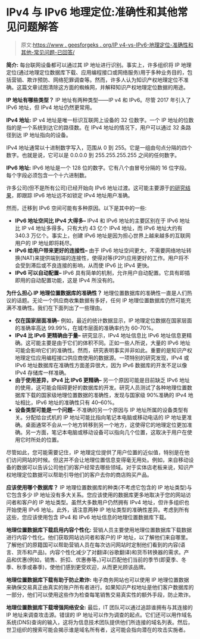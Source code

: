 # IPv4 与 IPv6 地理定位:准确性和其他常见问题解答

> 原文:[https://www . geesforgeks . org/IP v4-vs-IPv6-地理定位-准确性和其他-常见问题-已回答/](https://www.geeksforgeeks.org/ipv4-versus-ipv6-geolocation-accuracy-and-other-faqs-answered/)

**简介:**
每台联网设备都可以通过其 IP 地址进行识别。事实上，许多组织将 IP 地理定位(通过地理定位数据库下载、应用编程接口或网络服务)用于多种业务目的，包括营销、欺诈预防、网络犯罪调查等。然而，许多人认为知识产权地理定位不准确。这篇文章试图清除这方面的蜘蛛网，并解释知识产权地理定位数据的用途。

**IP 地址有哪些类型？**
IP 地址有两种类型——IP v4 和 IPv6。尽管 2017 年引入了 IPv6 地址，但 IPv4 地址仍然更常用。

**IPv4 地址:**
IP v4 地址是唯一标识互联网上设备的 32 位数字。一个 IP 地址的位数指的是一个系统到达它的路径数。在 IPv4 地址的情况下，用户可以通过 32 条路径到达 IP 地址指向的设备。

IPv4 地址通常以十进制数字写入，范围从 0 到 255。它是一组由句点分隔的四个数字。也就是说，它可以是 0.0.0.0 到 255.255.255.255 之间的任何数字。

**IPv6 地址:**
IPv6 地址是一个 128 位的数字。它有八个由冒号分隔的 16 位字段。每个字段必须包含一个十六进制数。

许多公司(但不是所有公司)已经开始向 IPv6 地址过渡。这可能主要源于[的研究结果](https://www.semanticscholar.org/paper/Comparing-the-Accuracy-of-IPv-4-and-IPv-6-Databases-Kester/07051014673302f97a762e74b795b70efdd74a1c?p2df)，即跟踪 IPv6 地址远不如锁定 IPv4 地址用户准确。

然而，迁移到 IPv6 空间可能有多种原因。以下是其中的一些:

*   **IPv6 地址空间比 IPv4 大得多–**
    IPv4 和 IPv6 地址的主要区别在于 IPv6 地址比 IP v4 地址多得多。只有大约 43 亿个 IPv4 地址，而 IPv6 地址大约有 340.3 万亿个。事实上，创建 IPv6 地址是因为担心世界上越来越多的互联网用户的 IP 地址即将耗尽。
*   **IPv6 给用户带来更好的连接性–**
    由于 IPv6 地址空间更大，不需要网络地址转换(NAT)来提供端到端的连接性，使得对等(P2P)应用更好的工作。用户将不会受到滞后或不良连接的影响，从而使 IPv6 比 IPv4 更快。
*   **IPv6 可以自动配置–**
    IPv6 具有简单的机制，允许用户自动配置。它具有即插即用的自动配置功能，这是 IPv4 所没有的。

**为什么担心 IP 地理位置数据库的准确性？**
地理位置数据库的准确性一直是人们热议的话题。无论一个供应商收集数据有多好，任何 IP 地理位置数据库仍然可能充满不准确性。我们在下面列出了一些理由。

*   **仅在国家层面准确–**
    例如，最近的统计数据显示，IP 地理定位数据在国家层面的准确率高达 99.99%，在城市层面的准确率约为 60-70%。
*   **IPv4 比 IPv6 更精确由于量–**
    研究显示，IPv4 地址信息比 IPv6 地址信息更精确。这可能主要是由于它们的体积不同。正如一些人所说，大量的 IPv6 地址可能会影响它们的准确性。然而，研究表明事实并非如此。重要的是知识产权地理定位应用编程接口供应商使用的数据源。一项特别的研究发现，IPv4 或 IPv6 地址数据库在准确性方面差异很大，因为 IPv6 数据库的开发不足以像 IPv4 存储库一样准确。
*   **由于使用差异，IPv4 比 IPv6 更精确–**
    另一个原因可能是目前缺乏 IPv6 地址的使用，这可能会阻碍更好的数据库的开发。研究人员测试了各种地理位置数据库下载的国家级地理位置数据的准确性，发现与国家级 90%准确的 IPv4 地址相比，IPv6 地址的准确性只有 40–60%。
*   **设备类型可能是一个问题–**
    不准确的另一个原因与 IP 地址所属的设备类型有关。分配给台式机的 IP 地址可能比指向笔记本电脑或移动电话的 IP 地址更准确。桌面通常不会从一个地方转移到另一个地方，这使得它的地理定位更加准确。另一方面，笔记本电脑或移动设备可以指向几个位置，这取决于用户在使用它时所处的位置。

尽管如此，您可能需要记住，IP 地理定位提供了用户位置的近似值，特别是在他们访问网站的时候。但这并不会让地理位置信息变得毫无用处。例如，来自移动设备的数据可以告诉公司他们的客户经常去哪些领域。对于实体店老板来说，知识产权地理定位数据可以帮助引导他们的客户去你的商店购买产品。

**应该使用哪个数据库？**
IP 地理位置数据库的种类(不考虑它包含的 IP 地址类型)与它包含多少 IP 地址没有多大关系。您应该使用的数据库更多地取决于您的网站访问者和客户的 IP 地址类型。虽然大多数用户仍然拥有 IPv4 地址，但许多组织也开始使用 IPv6 地址。此外，请注意两种 IP 地址类型的准确性差异。考虑到所有这些，您应该使用包含 IPv4 和 IPv6 地址信息的地理位置数据库下载。

**地理位置数据库下载启用内容个性化:**
营销人员主要使用地理位置数据库下载数据进行内容个性化。他们获取网站访问者和客户的 IP 地址，以了解他们来自哪里。了解他们的原籍国可以帮助营销人员在每次访问网站时定制他们看到的内容(语言、货币和产品)。内容个性化减少了对翻译(谷歌翻译)和货币转换器的需求。产品和优惠(例如，销售、折扣、优惠券等。)可以匹配他们当前的季节(即夏季、冬季、秋季或春季)，使他们感到更受欢迎，从而更光顾该品牌。

**地理位置数据库下载有助于防止欺诈:**
电子商务网站也可以使用 IP 地理位置数据来确保交易真正由真实的账户所有者进行。如果知识产权地址是他们客户数据库的一部分，他们可以使用这些作为检查每笔销售交易真实性的额外手段，防止欺诈。

**地理位置数据库下载增强网络安全:**
最后，IT 团队可以通过追踪谁拥有与其连接的 IP 地址来调查攻击源。错误的 IP 地址可以作为调查的起点。它们还可以用作域名系统(DNS)查询的输入，这将为信息技术团队提供他们所连接的域名列表。然后，世卫组织的搜索可能会揭示谁是域名所有者，这可能会指向潜在的攻击实施者。